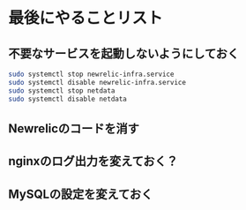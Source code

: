 # 最後にやることリスト

## 不要なサービスを起動しないようにしておく
```bash
sudo systemctl stop newrelic-infra.service
sudo systemctl disable newrelic-infra.service
sudo systemctl stop netdata
sudo systemctl disable netdata
```

## Newrelicのコードを消す

## nginxのログ出力を変えておく？

## MySQLの設定を変えておく